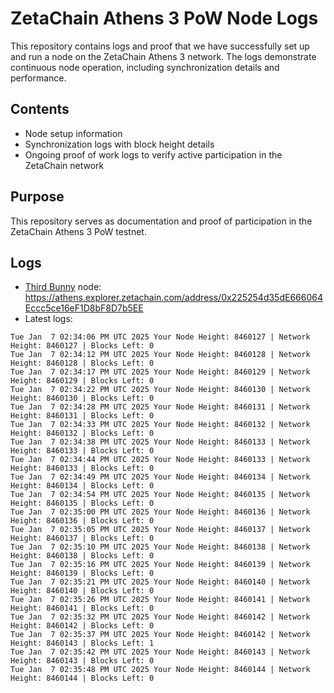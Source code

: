 # ZetaChain Athens 3 PoW Node Logs
This repository contains logs and proof that we have successfully set up and run a node on the ZetaChain Athens 3 network. The logs demonstrate continuous node operation, including synchronization details and performance.

## Contents
- Node setup information
- Synchronization logs with block height details
- Ongoing proof of work logs to verify active participation in the ZetaChain network

## Purpose
This repository serves as documentation and proof of participation in the ZetaChain Athens 3 PoW testnet.

## Logs

- [Third Bunny](https://thirdbunny.xyz/) node: https://athens.explorer.zetachain.com/address/0x225254d35dE666064Eccc5ce16eF1D8bF8D7b5EE
- Latest logs:
```
Tue Jan  7 02:34:06 PM UTC 2025 Your Node Height: 8460127 | Network Height: 8460127 | Blocks Left: 0
Tue Jan  7 02:34:12 PM UTC 2025 Your Node Height: 8460128 | Network Height: 8460128 | Blocks Left: 0
Tue Jan  7 02:34:17 PM UTC 2025 Your Node Height: 8460129 | Network Height: 8460129 | Blocks Left: 0
Tue Jan  7 02:34:22 PM UTC 2025 Your Node Height: 8460130 | Network Height: 8460130 | Blocks Left: 0
Tue Jan  7 02:34:28 PM UTC 2025 Your Node Height: 8460131 | Network Height: 8460131 | Blocks Left: 0
Tue Jan  7 02:34:33 PM UTC 2025 Your Node Height: 8460132 | Network Height: 8460132 | Blocks Left: 0
Tue Jan  7 02:34:38 PM UTC 2025 Your Node Height: 8460133 | Network Height: 8460133 | Blocks Left: 0
Tue Jan  7 02:34:44 PM UTC 2025 Your Node Height: 8460133 | Network Height: 8460133 | Blocks Left: 0
Tue Jan  7 02:34:49 PM UTC 2025 Your Node Height: 8460134 | Network Height: 8460134 | Blocks Left: 0
Tue Jan  7 02:34:54 PM UTC 2025 Your Node Height: 8460135 | Network Height: 8460135 | Blocks Left: 0
Tue Jan  7 02:35:00 PM UTC 2025 Your Node Height: 8460136 | Network Height: 8460136 | Blocks Left: 0
Tue Jan  7 02:35:05 PM UTC 2025 Your Node Height: 8460137 | Network Height: 8460137 | Blocks Left: 0
Tue Jan  7 02:35:10 PM UTC 2025 Your Node Height: 8460138 | Network Height: 8460138 | Blocks Left: 0
Tue Jan  7 02:35:16 PM UTC 2025 Your Node Height: 8460139 | Network Height: 8460139 | Blocks Left: 0
Tue Jan  7 02:35:21 PM UTC 2025 Your Node Height: 8460140 | Network Height: 8460140 | Blocks Left: 0
Tue Jan  7 02:35:26 PM UTC 2025 Your Node Height: 8460141 | Network Height: 8460141 | Blocks Left: 0
Tue Jan  7 02:35:32 PM UTC 2025 Your Node Height: 8460142 | Network Height: 8460142 | Blocks Left: 0
Tue Jan  7 02:35:37 PM UTC 2025 Your Node Height: 8460142 | Network Height: 8460143 | Blocks Left: 1
Tue Jan  7 02:35:42 PM UTC 2025 Your Node Height: 8460143 | Network Height: 8460143 | Blocks Left: 0
Tue Jan  7 02:35:48 PM UTC 2025 Your Node Height: 8460144 | Network Height: 8460144 | Blocks Left: 0
```
